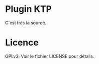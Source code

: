 Plugin KTP
==========

C'est très la source.

Licence
=======

GPLv3. Voir le fichier LICENSE pour détails.

